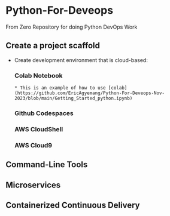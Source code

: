 # Python-For-Deveops
From Zero Repository for doing Python DevOps Work


## Create a project scaffold

* Create development environment that is cloud-based:
  
  ### Colab Notebook
      * This is an example of how to use [colab](https://github.com/EricAgyemang/Python-For-Deveops-Nov-2023/blob/main/Getting_Started_python.ipynb)
  
  ### Github Codespaces
  ### AWS CloudShell
  ### AWS Cloud9

  
## Command-Line Tools

## Microservices

## Containerized Continuous Delivery

